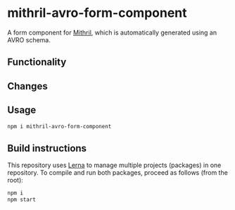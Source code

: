 # mithril-avro-form-component

A form component for [Mithril](https://mithril.js.org), which is automatically generated using an AVRO schema.
<!-- You can play with it [here](https://erikvullings.github.io/mithril-tree-component/#!/). -->

## Functionality

## Changes

## Usage

```bash
npm i mithril-avro-form-component
```

## Build instructions

This repository uses [Lerna](https://lernajs.io) to manage multiple projects (packages) in one repository. To compile and run both packages, proceed as follows (from the root):

```bash
npm i
npm start
```
